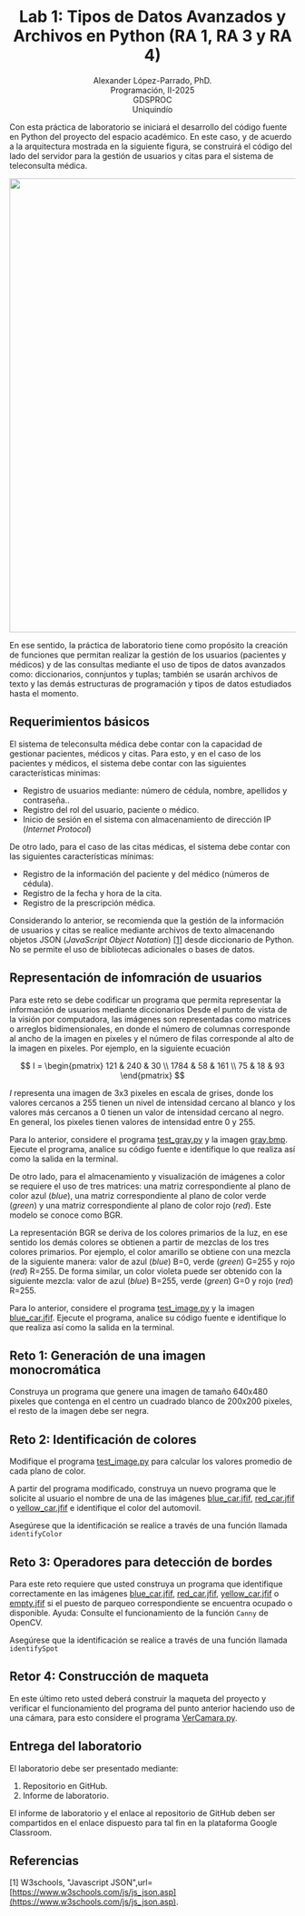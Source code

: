 <h1 align="center">
Lab 1: Tipos de Datos Avanzados y Archivos en Python (RA 1, RA 3 y RA 4) <br />
 </h1>
 <p align="center">
Alexander López-Parrado, PhD. <br />
Programación, II-2025 <br />
GDSPROC <br />
Uniquindío <br />
</p>

Con esta práctica de laboratorio se iniciará el desarrollo del código fuente en Python del proyecto del espacio académico. En este caso, y de acuerdo a la arquitectura mostrada en la siguiente figura, se construirá el código del lado del servidor para la gestión de usuarios y citas para el sistema de teleconsulta médica.

<p align="center">
<img  src="Programación-II-2025.png" width="800" >
</p>

En ese sentido, la práctica de laboratorio tiene como propósito la creación de funciones que permitan realizar la gestión de los usuarios (pacientes y médicos) y de las consultas mediante el uso de tipos de datos avanzados como: diccionarios, connjuntos y tuplas; también se usarán archivos de texto y las demás estructuras de programación y tipos de datos estudiados hasta el momento.

## Requerimientos básicos

El sistema de teleconsulta médica debe contar con la capacidad de gestionar pacientes, médicos y citas. Para esto, y en el caso de los pacientes y médicos, el sistema debe contar con las siguientes características minimas:

* Registro de usuarios mediante: número de cédula, nombre, apellidos y contraseña..
* Registro del rol del usuario, paciente o médico.
* Inicio de sesión en el sistema con almacenamiento de dirección IP (*Internet Protocol*)

De otro lado, para el caso de las citas médicas, el sistema debe contar con las siguientes características mínimas:

* Registro de la información del paciente y del médico (números de cédula).
* Registro de la fecha y hora de la cita.
* Registro de la prescripción médica.


Considerando lo anterior, se recomienda que la gestión de la información de usuarios y citas se realice mediante archivos de texto almacenando objetos JSON (*JavaScript Object Notation*) [[1]](#1) desde diccionario de Python. No se permite el uso de bibliotecas adicionales o bases de datos.

## Representación de infomración de usuarios

Para este reto se debe codificar un programa que permita representar la información de usuarios mediante diccionarios Desde el punto de vista de la visión por computadora, las imágenes son representadas como matrices o arreglos bidimensionales, en donde el número de columnas corresponde al ancho de la imagen en pixeles y el número de filas corresponde al alto de la imagen en pixeles. Por ejemplo, en la siguiente ecuación

$$
I = \begin{pmatrix}
  121 & 240 & 30 \\
  1784 & 58 & 161 \\
  75 & 18 & 93
\end{pmatrix}
$$

$I$ representa una imagen de 3x3 pixeles en escala de grises, donde los valores cercanos a 255 tienen un nivel de intensidad cercano al blanco y los valores más cercanos a 0 tienen un valor de intensidad cercano al negro. En general, los pixeles tienen valores de intensidad entre 0 y 255.

Para lo anterior, considere el programa [test_gray.py](test_gray.py) y la imagen [gray.bmp](gray.bmp). Ejecute el programa, analice su código fuente e identifique lo que realiza así como la salida en la terminal.

De otro lado, para el almacenamiento y visualización de imágenes a color se requiere el uso de tres matrices: una matriz correspondiente al plano de color azul (*blue*), una matriz correspondiente al plano de color verde (*green*) y una matriz correspondiente al plano de color rojo (*red*). Este modelo se conoce como BGR. 

La representación BGR se deriva de los colores primarios de la luz, en ese sentido los demás colores se obtienen a partir de mezclas de los tres colores primarios. Por ejemplo, el color amarillo se obtiene con una mezcla de la siguiente manera: valor de azul (*blue*) B=0, verde (*green*) G=255 y rojo (*red*) R=255. De forma similar, un color violeta puede ser obtenido con la siguiente mezcla: valor de azul (*blue*) B=255, verde (*green*) G=0 y rojo (*red*) R=255.

Para lo anterior, considere el programa [test_image.py](test_image.py) y la imagen [blue_car.jfif](blue_car.jfif). Ejecute el programa, analice su código fuente e identifique lo que realiza así como la salida en la terminal.

## Reto 1: Generación de una imagen monocromática

Construya un programa que genere una imagen de tamaño 640x480 pixeles que contenga en el centro un cuadrado blanco de 200x200 pixeles, el resto de la imagen debe ser negra.

## Reto 2: Identificación de colores

Modifique el programa [test_image.py](test_image.py) para calcular los valores promedio de cada plano de color.

A partir del programa modificado, construya un nuevo programa que le solicite al usuario el nombre de una de las imágenes  [blue_car.jfif](blue_car.jfif),  [red_car.jfif](red_car.jfif) o  [yellow_car.jfif](yellow_car.jfif) e identifique el color del automovil.

Asegúrese que la identificación se realice a través de una función llamada `identifyColor`


## Reto 3: Operadores para detección de bordes

Para este reto requiere que usted construya un programa que identifique correctamente en las imágenes [blue_car.jfif](blue_car.jfif),  [red_car.jfif](red_car.jfif),  [yellow_car.jfif](yellow_car.jfif) o [empty.jfif](empty.jfif) si el puesto de parqueo correspondiente se encuentra ocupado o disponible. Ayuda: Consulte el funcionamiento de la función `Canny` de OpenCV.

Asegúrese que la identificación se realice a través de una función llamada `identifySpot`

## Retor 4: Construcción de maqueta

En este último reto usted deberá construir la maqueta del proyecto y verificar el funcionamiento del programa del punto anterior haciendo uso de una cámara, para esto considere el programa [VerCamara.py](VerCamara.py).

## Entrega del laboratorio

El laboratorio debe ser presentado mediante:

1. Repositorio en GitHub.
2. Informe de laboratorio.

El informe de laboratorio y el enlace al repositorio de GitHub deben ser compartidos en el enlace dispuesto para tal fin en la plataforma Google Classroom.

## Referencias

<a id="1">[1]</a> 
W3schools, "Javascript JSON",url=[https://www.w3schools.com/js/js_json.asp](https://www.w3schools.com/js/js_json.asp).
